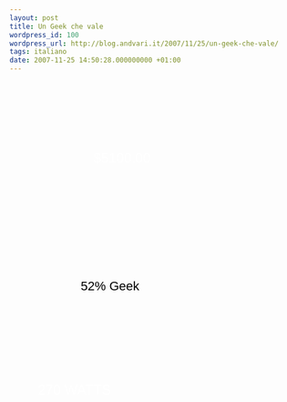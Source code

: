 ```yaml
---
layout: post
title: Un Geek che vale
wordpress_id: 100
wordpress_url: http://blog.andvari.it/2007/11/25/un-geek-che-vale/
tags: italiano
date: 2007-11-25 14:50:28.000000000 +01:00
---
```

<a href="http://www.justsayhi.com/bb/cadaver" style="background: transparent url('http://assets.justsayhi.com/badges/417/313/cadaver.6ah3lp23jt.jpg') no-repeat scroll 0% 50%; color: #ffffff; text-decoration: none; display: block; width: 395px; height: 184px; padding-top: 121px; -moz-background-clip: -moz-initial; -moz-background-origin: -moz-initial; -moz-background-inline-policy: -moz-initial; font-family: Arial,sans-serif; font-size: 24px; text-align: center"><strong style="font-weight: normal">$5100.00</strong><span style="display: none">The Cadaver Calculator - Find out how much your body is worth.</span></a>

<a href="http://www.justsayhi.com/bb/geek" style="background: transparent url('http://assets.justsayhi.com/badges/864/834/geek_badge1_green.ul20gvixwa.jpg') no-repeat scroll 0% 50%; text-decoration: none; -moz-background-clip: -moz-initial; -moz-background-origin: -moz-initial; -moz-background-inline-policy: -moz-initial; display: block; width: 268px; height: 82px"><span style="display: block; padding-left: 125px; padding-top: 28px; color: #000000; font-family: Arial; font-size: 22px">52% Geek</span></a>

<a href="http://www.justsayhi.com/bb/body_battery" style="color: #fff; text-decoration: none; display: block; width: 358px; height: 84px; padding-top: 113px; background: url(http://assets.justsayhi.com/badges/186/460/body_battery.v3huajpxgc.jpg) no-repeat; font-family: Arial, sans-serif; font-size: 24px; text-align: left;"><strong style="font-weight: normal; padding-left: 50px;">270 WATTS</strong><span style="display: none;"> Body Battery Calculator - Find Out How Much Electricity Your Body is Producing - dating</span></a>
